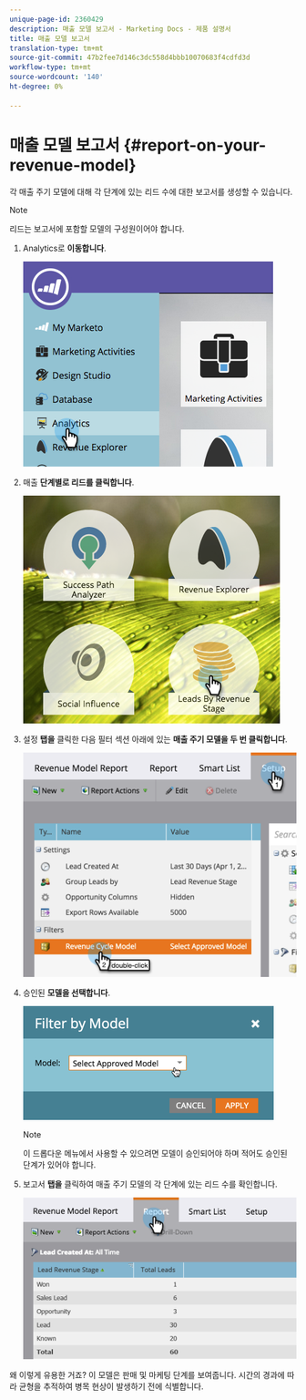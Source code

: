 ```yaml
---
unique-page-id: 2360429
description: 매출 모델 보고서 - Marketing Docs - 제품 설명서
title: 매출 모델 보고서
translation-type: tm+mt
source-git-commit: 47b2fee7d146c3dc558d4bbb10070683f4cdfd3d
workflow-type: tm+mt
source-wordcount: '140'
ht-degree: 0%

---
```



# 매출 모델 보고서 {#report-on-your-revenue-model}

각 매출 주기 모델에 대해 각 단계에 있는 리드 수에 대한 보고서를 생성할 수 있습니다.

>[!NOTE]
>
>리드는 보고서에 포함할 모델의 구성원이어야 합니다.

1. Analytics로 **이동합니다**.

   ![](assets/image2015-4-29-16-3a8-3a14.png)

1. 매출 **단계별로 리드를 클릭합니다**.

   ![](assets/image2015-4-29-16-3a15-3a3.png)

1. 설정 **탭을** 클릭한 다음 필터 섹션 아래에 있는 **매출 주기 모델을 두 번 클릭합니다**.

   ![](assets/image2015-4-29-16-3a37-3a57.png)

1. 승인된 **모델을 선택합니다**.

   ![](assets/image2015-4-29-16-3a40-3a34.png)

   >[!NOTE]
   >
   >이 드롭다운 메뉴에서 사용할 수 있으려면 모델이 승인되어야 하며 적어도 승인된 단계가 있어야 합니다.

1. 보고서 **탭을** 클릭하여 매출 주기 모델의 각 단계에 있는 리드 수를 확인합니다.

   ![](assets/image2015-4-29-16-3a51-3a29.png)

왜 이렇게 유용한 거죠? 이 모델은 판매 및 마케팅 단계를 보여줍니다. 시간의 경과에 따라 균형을 추적하여 병목 현상이 발생하기 전에 식별합니다.
